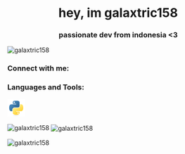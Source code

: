 <h1 align="center">hey, im galaxtric158</h1>
<h3 align="center">passionate dev from indonesia <3</h3>

<p align="left"> <img src="https://komarev.com/ghpvc/?username=galaxtric158&label=Profile%20views&color=0e75b6&style=flat" alt="galaxtric158" /> </p>

<h3 align="left">Connect with me:</h3>
<p align="left">
</p>

<h3 align="left">Languages and Tools:</h3>
<p align="left"> <a href="https://www.python.org" target="_blank" rel="noreferrer"> <img src="https://raw.githubusercontent.com/devicons/devicon/master/icons/python/python-original.svg" alt="python" width="40" height="40"/> </a> </p>

<p><img align="left" src="https://github-readme-stats.vercel.app/api/top-langs?username=galaxtric158&show_icons=true&locale=en&layout=compact" alt="galaxtric158" /></p>

<p>&nbsp;<img align="center" src="https://github-readme-stats.vercel.app/api?username=galaxtric158&show_icons=true&locale=en" alt="galaxtric158" /></p>

<p><img align="center" src="https://github-readme-streak-stats.herokuapp.com/?user=galaxtric158&" alt="galaxtric158" /></p>

